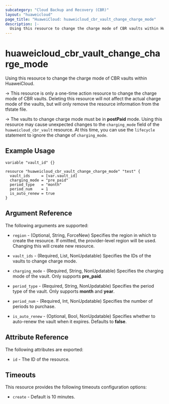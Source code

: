 ```yaml
---
subcategory: "Cloud Backup and Recovery (CBR)"
layout: "huaweicloud"
page_title: "HuaweiCloud: huaweicloud_cbr_vault_change_charge_mode"
description: |-
  Using this resource to change the charge mode of CBR vaults within HuaweiCloud.
---
```


# huaweicloud_cbr_vault_change_charge_mode

Using this resource to change the charge mode of CBR vaults within HuaweiCloud.

-> This resource is only a one-time action resource to change the charge mode of CBR vaults. Deleting this resource will
not affect the actual charge mode of the vaults, but will only remove the resource information from the tfstate file.

-> The vaults to change charge mode must be in **postPaid** mode. Using this resource may cause unexpected changes to
the `charging_mode` field of the `huaweicloud_cbr_vault` resource. At this time, you can use the `lifecycle` statement
to ignore the change of `charging_mode`.

## Example Usage

```hcl
variable "vault_id" {}

resource "huaweicloud_cbr_vault_change_charge_mode" "test" {
  vault_ids     = [var.vault_id]
  charging_mode = "pre_paid"
  period_type   = "month"
  period_num    = 1
  is_auto_renew = true
}
```

## Argument Reference

The following arguments are supported:

* `region` - (Optional, String, ForceNew) Specifies the region in which to create the resource.
  If omitted, the provider-level region will be used. Changing this will create new resource.

* `vault_ids` - (Required, List, NonUpdatable) Specifies the IDs of the vaults to change charge mode.

* `charging_mode` - (Required, String, NonUpdatable) Specifies the charging mode of the vault. Only supports **pre_paid**.

* `period_type` - (Required, String, NonUpdatable) Specifies the period type of the vault. Only supports **month** and **year**.

* `period_num` - (Required, Int, NonUpdatable) Specifies the number of periods to purchase.

* `is_auto_renew` - (Optional, Bool, NonUpdatable) Specifies whether to auto-renew the vault when it expires.
  Defaults to **false**.

## Attribute Reference

The following attributes are exported:

* `id` - The ID of the resource.

## Timeouts

This resource provides the following timeouts configuration options:

* `create` - Default is 10 minutes.
